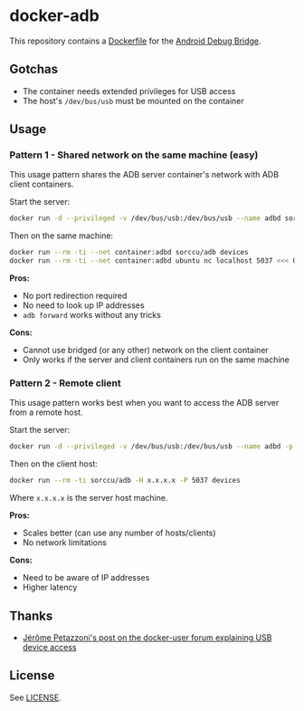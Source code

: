 # docker-adb

This repository contains a [Dockerfile](https://www.docker.io/) for the [Android Debug Bridge](http://developer.android.com/tools/help/adb.html).

## Gotchas

* The container needs extended privileges for USB access
* The host's `/dev/bus/usb` must be mounted on the container

## Usage

### Pattern 1 - Shared network on the same machine (easy)

This usage pattern shares the ADB server container's network with ADB client containers.

Start the server:

```bash
docker run -d --privileged -v /dev/bus/usb:/dev/bus/usb --name adbd sorccu/adb
```

Then on the same machine:

```bash
docker run --rm -ti --net container:adbd sorccu/adb devices
docker run --rm -ti --net container:adbd ubuntu nc localhost 5037 <<< 000chost:devices
```

**Pros:**
* No port redirection required
* No need to look up IP addresses
* `adb forward` works without any tricks

**Cons:**
* Cannot use bridged (or any other) network on the client container
* Only works if the server and client containers run on the same machine

### Pattern 2 - Remote client

This usage pattern works best when you want to access the ADB server from a remote host.

Start the server:

```bash
docker run -d --privileged -v /dev/bus/usb:/dev/bus/usb --name adbd -p 5037:5037 sorccu/adb
```

Then on the client host:

```bash
docker run --rm -ti sorccu/adb -H x.x.x.x -P 5037 devices
```

Where `x.x.x.x` is the server host machine.

**Pros:**
* Scales better (can use any number of hosts/clients)
* No network limitations

**Cons:**
* Need to be aware of IP addresses
* Higher latency

## Thanks

* [Jérôme Petazzoni's post on the docker-user forum explaining USB device access](https://groups.google.com/d/msg/docker-user/UsekCwA1CSI/RtgmyJOsRtIJ)

## License

See [LICENSE](LICENSE).
